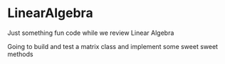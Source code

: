 # LinearAlgebra

Just something fun code while we review Linear Algebra

Going to build and test a matrix class and implement some sweet sweet methods
